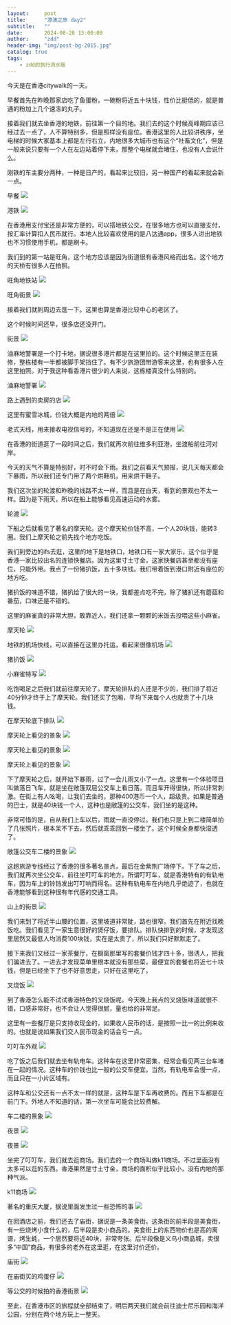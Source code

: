 ```yaml
---
layout:     post
title:      "港澳之旅 day2"
subtitle:   ""
date:       2024-08-28 13:00:00
author:     "zdd"
header-img: "img/post-bg-2015.jpg"
catalog: true
tags:
    - zdd的旅行流水账
---
```


今天是在香港citywalk的一天。

早餐首先在昨晚那家店吃了鱼蛋粉，一碗粉将近五十块钱，性价比挺低的，就是普通的粉加上几个速冻的丸子。

接着我们就去坐香港的地铁，前往第一个目的地。我们去的这个时候高峰期应该已经过去一点了，人不算特别多，但是照样没有座位。香港这里的人比较讲秩序，坐电梯的时候大家基本上都是左行右立，内地很多大城市也有这个“社畜文化”，但是一般来说只要有一个人在左边站着停下来，那整个电梯就会堵住，也没有人会说什么。

刚铁的车主要分两种，一种是日产的，看起来比较旧，另一种国产的看起来就会新一点。

早餐
![](https://notes.sjtu.edu.cn/uploads/upload_98050b09961d7a11df15d5be72122322.jpg)


港铁
![](https://notes.sjtu.edu.cn/uploads/upload_d62ea33a9da0be630bc7597311e83d96.jpg)


在香港用支付宝还是非常方便的，可以搭地铁公交，在很多地方也可以直接支付，按汇率计算扣人民币就行。本地人比较喜欢使用的是八达通app，很多人进出地铁也不习惯使用手机，都是刷卡。



我们到的第一站是旺角，这个地方应该是因为街道很有香港风格而出名。这个地方的天桥有很多人在拍照。

旺角地铁站
![](https://notes.sjtu.edu.cn/uploads/upload_d79e32f524f38c8a3a3d5cc06bb93e2a.jpg)


旺角街景
![](https://notes.sjtu.edu.cn/uploads/upload_1b1dc1bf8e1904a0f9548e020dc7e7e3.jpg)


接着我们就到周边去逛一下。这里也算是香港比较中心的老区了。

这个时候时间还早，很多店还没开门。

街景
![](https://notes.sjtu.edu.cn/uploads/upload_7ac4e44d2f969edf140432a266e3acf2.jpg)


油麻地警署是一个打卡地，据说很多港片都是在这里拍的。这个时候这里正在装修，整栋楼有一半都被脚手架挡住了。有不少旅游团带游客来这里，也有很多人在这里拍照。对于我这种看香港片很少的人来说，这栋楼真没什么特别的。

油麻地警署
![](https://notes.sjtu.edu.cn/uploads/upload_ac54d0ef111630bbd39905e53c1d0334.jpg)


路上遇到的卖房的店
![](https://notes.sjtu.edu.cn/uploads/upload_e1f878edafc907fb7d1a595ac4d8f445.jpg)


这里有蜜雪冰城，价钱大概是内地的两倍
![](https://notes.sjtu.edu.cn/uploads/upload_c3c35f2079d7a81d48e584e8ab4700f5.jpg)


老式天线，用来接收电视信号的，不知道现在还是不是正在使用
![](https://notes.sjtu.edu.cn/uploads/upload_24b03be4b4217f99a01936d14bcafd4d.jpg)


在香港的街道逛了一段时间之后，我们就再次前往维多利亚港，坐渡船前往河对岸。

今天的天气不算是特别好，时不时会下雨。我们之前看天气预报，说几天每天都会下暴雨，所以我们还专门带了两个烘鞋机，用来烘干鞋子。

我们这次坐的轮渡和昨晚的线路不太一样，而且是在白天，看到的景观也不太一样。因为是下雨天，所以在船上能够看见高速运动的水雾。

轮渡
![](https://notes.sjtu.edu.cn/uploads/upload_2dbed5d3ba94d51272ed644269b6efc7.jpg)


下船之后就看见了著名的摩天轮。这个摩天轮价钱不高，一个人20块钱，能转3圈。我们上摩天轮之前先找个地方吃饭。

我们到旁边的ifs去逛，这里的地下是地铁口，地铁口有一家大家乐，这个似乎是香港一家比较出名的连锁快餐店。因为这里寸土寸金，这家快餐店甚至都没有座位，只能外带。我点了一份猪扒饭，五十多块钱。我们带着饭到港口附近有座位的地方吃。

猪扒饭的味道不错，猪扒给了很大的一块，我都差点吃不完，除了猪扒还有蘑菇和番茄，口味还是不错的。

这里的麻雀真的非常大胆，敢靠近人，我们还拿一颗颗的米饭去投喂这些小麻雀。

摩天轮
![](https://notes.sjtu.edu.cn/uploads/upload_25049ea31df32b98979b865c98690f8d.jpg)


地铁的机场快线，可以直接在这里办托运，看起来很像机场
![](https://notes.sjtu.edu.cn/uploads/upload_8fef6ccc0675c0e8e1e60b8f7e6fe92e.jpg)


猪扒饭
![](https://notes.sjtu.edu.cn/uploads/upload_f87fc6b06b692380d543d057f17b9b19.jpg)


小麻雀特写
![](https://notes.sjtu.edu.cn/uploads/upload_15f724cc527e10b730d754e784a8daa7.jpg)


吃饱喝足之后我们就前往摩天轮了。摩天轮排队的人还是不少的，我们排了将近40分钟才终于上了摩天轮。我们还买了包厢，平均下来每个人也就贵了十几块钱。

在摩天轮底下排队
![](https://notes.sjtu.edu.cn/uploads/upload_d7cc4be254cd273a69026367236696b8.jpg)


摩天轮上看见的景象
![](https://notes.sjtu.edu.cn/uploads/upload_ad9ca7d7907ce4f1f2a969b3f992eb2d.jpg)


摩天轮上看见的景象
![](https://notes.sjtu.edu.cn/uploads/upload_71016ffdf26c94a18f4d3a6f31e7f751.jpg)


摩天轮上看见的景象
![](https://notes.sjtu.edu.cn/uploads/upload_d7a5fc91d3f5322ca7a9bcb2cd910440.jpg)


下了摩天轮之后，就开始下暴雨，过了一会儿雨又小了一点。这里有一个体验项目叫做落日飞车，就是坐在敞篷双层公交车上看日落。而且车开得很快，所以非常刺激。在街上有人吆喝，让我们去坐的，那种400港币一个人，超级贵。如果是普通的巴士，就是40块钱一个人，这种也是敞篷的公交车，我们坐的是这种。



非常可惜的是，自从我们上车以后，雨就一直没停过。我们也只是上到二楼简单拍了几张照片，根本呆不下去，然后就乖乖回到一楼坐了。这个时候全身都快湿透了。

敞篷公交车二楼的景象
![](https://notes.sjtu.edu.cn/uploads/upload_6b5a1583aa68097c5b8467907b6bf50b.jpg)


这趟旅游专线经过了香港的很多著名景点，最后在金紫荆广场停下。下了车之后，我们就再次坐公交车，前往坐叮叮车的地方。所谓叮叮车，就是香港特有的有轨电车，因为车上的铃铛发出叮叮响而得名。这种有轨电车在内地几乎绝迹了，也就在香港能够看到这种很有年代感的交通工具。

山上的街景
![](https://notes.sjtu.edu.cn/uploads/upload_2fa6d2f6e86582c87adda61a091e9cf6.jpg)


我们来到了将近半山腰的位置，这里坡道非常陡，路也很窄。我们首先在附近找晚饭吃。我们看见了一家生意很好的煲仔饭，要排队。排队快排到的时候，才发现这里居然又最低人均消费100块钱，实在是太贵了，所以我们只好默默走了。

接下来我们又经过一家茶餐厅，在橱窗那里写的套餐价钱才四十多，很诱人，把我们骗进去了。一进去才发现菜单里根本就没有那些菜，最便宜的套餐也将近七十块钱，但是已经坐下了也不好意思走，只好在这里吃了。

叉烧饭
![](https://notes.sjtu.edu.cn/uploads/upload_fae3e3fdda01089f252cc395daa1ebcc.jpg)


到了香港怎么能不试试香港特色的叉烧饭呢。今天晚上我点的叉烧饭味道就很不错，口感非常好，也不会让人觉得很腻，量也给的非常足。

这里有一些餐厅是只支持收现金的，如果收人民币的话，是按照一比一的比例来收的。也就是说如果我们交人民币现金的话会亏一点。

叮叮车外观
![](https://notes.sjtu.edu.cn/uploads/upload_7cd8b5ab7d93027cdc03f53b6c6c3453.jpg)


吃了饭之后我们就去坐有轨电车。这种车在这里非常密集，经常会看见两三台车堵在一起的情况。这种车的价钱也比一般的公交车便宜。当然，有轨电车会慢一点，而且只在一小片区域有。

这种车和公交还有一点不太一样的就是，这种车是下车再收费的。而且下车都是在前门下。外地人不知道的话，第一次坐车可能会比较费解。

车二楼的景象
![](https://notes.sjtu.edu.cn/uploads/upload_1b3f0992afd27fe2244cc66a3c07be08.jpg)


夜景
![](https://notes.sjtu.edu.cn/uploads/upload_5666b745f82d5426aa7f56f7a05443f4.jpg)


夜景
![](https://notes.sjtu.edu.cn/uploads/upload_01d7043310e69406e74fd66120f12d11.jpg)


坐完了叮叮车，我们就去逛商场。我们去的一个商场叫做k11商场。不过里面没有太多可以逛的东西。香港果然是寸土寸金，商场的面积似乎比较小，没有内地的那种气派。

k11商场
![](https://notes.sjtu.edu.cn/uploads/upload_a9a8379a6c1122fcb1577229b1faf873.jpg)


著名的重庆大厦，据说里面发生过一些恐怖的事
![](https://notes.sjtu.edu.cn/uploads/upload_fc4d048b6e8be9e8acdae2f8abd59495.jpg)


在回酒店之前，我们还去了庙街，据说是一条美食街。这条街的前半段是美食街，有一些烧烤小食什么的，后半段是卖小商品的。美食街上的东西物价也是高的离谱，烤生蚝，一个居然要将近40块，非常夸张。后半段像是义乌小商品城，卖很多“中国”商品，有很多的老外在这里逛，在这里讨价还价。

庙街
![](https://notes.sjtu.edu.cn/uploads/upload_010642d4f567a42b80102c9eb36f4829.jpg)


在庙街买的鸡蛋仔
![](https://notes.sjtu.edu.cn/uploads/upload_b4cc72e5889eefe2e6f2b79c2d4b2473.jpg)


等公交的时候拍的香港街景
![](https://notes.sjtu.edu.cn/uploads/upload_39be213fcd0b046dc2e1c934263e9d47.jpg)


至此，在香港市区的旅程就全部结束了，明后两天我们就会前往迪士尼乐园和海洋公园，分别在两个地方玩上一整天。
